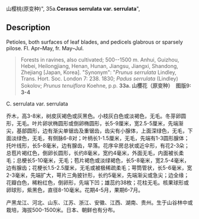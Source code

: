 山樱桃(原变种)",
35a.**Cerasus serrulata var. serrulata**",

## Description
Petioles, both surfaces of leaf blades, and pedicels glabrous or sparsely pilose. Fl. Apr–May, fr. May–Jul.

> Forests in ravines, also cultivated; 500--1500 m. Anhui, Guizhou, Hebei, Heilongjiang, Henan, Hunan, Jiangsu, Jiangxi, Shandong, Zhejiang [Japan, Korea].
  "Synonym": "*Prunus serrulata* Lindley, Trans. Hort. Soc. London 7: 238. 1830; *Padus serrulata* (Lindley) Sokolov; *Prunus tenuiflora* Koehne, p.p.
**33a. 山樱花（原变种）　图版9: 3-4**

C. serrulata var. serrulata

乔木，高3-8米，树皮灰褐色或灰黑色。小枝灰白色或淡褐色，无毛。冬芽卵圆形，无毛。叶片卵状椭圆形或倒卵椭圆形，长5-9厘米，宽2.5-5厘米，先端渐尖，基部圆形，边有渐尖单锯齿及重锯齿，齿尖有小腺体，上面深绿色，无毛，下面淡绿色，无毛，有侧脉6-8对；叶柄长1-1.5厘米，无毛，先端有1-3圆形腺体；托叶线形，长5-8毫米，边有腺齿，早落。花序伞房总状或近伞形，有花2-3朵；总苞片褐红色，倒卵长圆形，长约8毫米，宽约4毫米，外面无毛，内面被长柔毛；总梗长5-10毫米，无毛；苞片褐色或淡绿褐色，长5-8毫米，宽2.5-4毫米，边有腺齿；花梗长1.5-2.5厘米，无毛或被极稀疏柔毛；萼筒管状，长5-6毫米，宽2-3毫米，先端扩大，萼片三角披针形，长约5毫米，先端渐尖或急尖；边全缘；花瓣白色，稀粉红色，倒卵形，先端下凹；雄蕊约38枚；花柱无毛。核果球形或卵球形，紫黑色，直径8-10毫米。花期4-5月，果期6-7月。

产黑龙江、河北、山东、江苏、浙江、安徽、江西、湖南、贵州。生于山谷林中或栽培，海拔500-1500米。日本、朝鲜也有分布。
